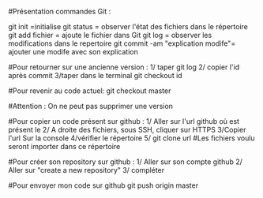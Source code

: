 #Présentation commandes Git :

git init =initialise
git status = observer l'état des fichiers dans le répertoire
git add fichier = ajoute le fichier dans Git
git log = observer les modifications dans le repertoire
git commit -am "explication modife"= ajouter une modife avec son explication

#Pour retourner sur une ancienne version :
1/ taper git log
2/ copier l'id après commit
3/taper dans le terminal git checkout id

#Pour revenir au code actuel:
git checkout master

#Attention : On ne peut pas supprimer une version

#Pour copier un code présent sur github :
1/ Aller sur l'url github où est présent le
2/ A droite des fichiers, sous SSH, cliquer sur HTTPS
3/Copier l'url
Sur la console
4/vérifier le répertoire
5/ git clone url
#Les fichiers voulu seront importer dans ce répertoire

#Pour créer son repository sur github :
1/ Aller sur son compte github
2/ Aller sur "create a new repository"
3/ compléter

#Pour envoyer mon code sur github
git push origin master
